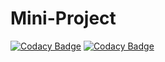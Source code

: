 # Mini-Project
[![Codacy Badge](https://api.codacy.com/project/badge/Grade/43c4b8bd79734b05b3ce307e54c44d01)](https://app.codacy.com/gh/99002659/Mini-Project?utm_source=github.com&utm_medium=referral&utm_content=99002659/Mini-Project&utm_campaign=Badge_Grade)
[![Codacy Badge](https://app.codacy.com/project/badge/Grade/f53ddc857dce40709617f1048dc8999b)](https://www.codacy.com/gh/99002659/Mini-Project/dashboard?utm_source=github.com&amp;utm_medium=referral&amp;utm_content=99002659/Mini-Project&amp;utm_campaign=Badge_Grade)
